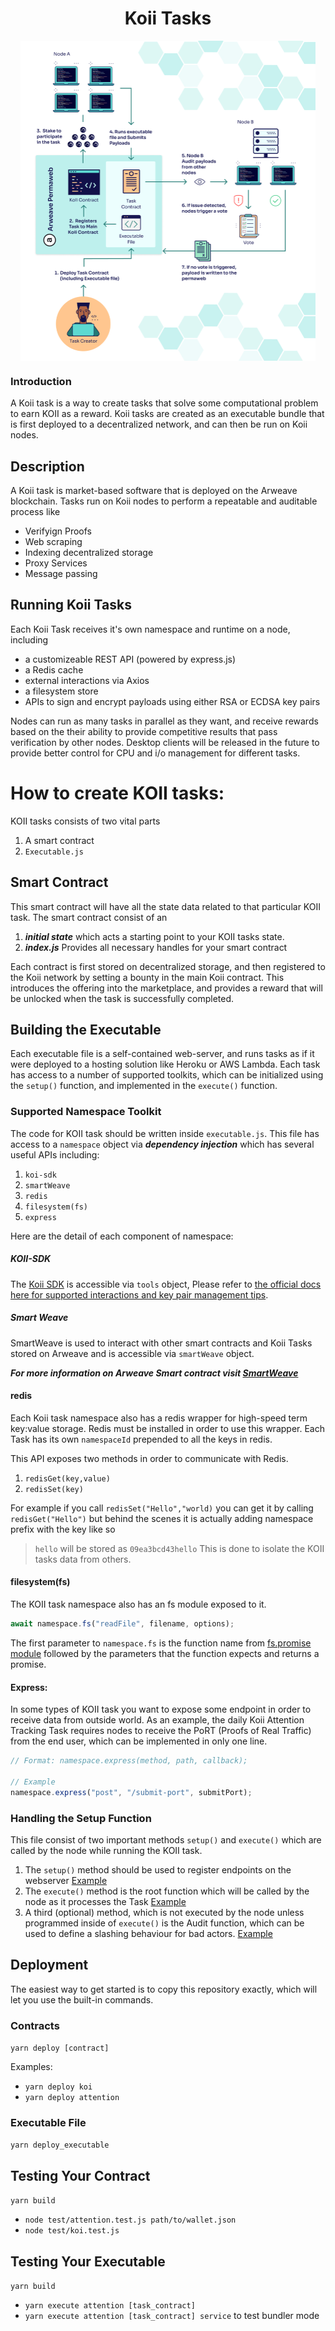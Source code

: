 <h1 align="center">Koii Tasks</h1>
<p align="center">
 <img align="center" height=512px src="diagram/koi_task_diagram.jpg?raw=true"></a>
</p>

### Introduction

A Koii task is a way to create tasks that solve some computational problem to earn KOII as a reward. Koii tasks are created as an executable bundle that is first deployed to a decentralized network, and can then be run on Koii nodes.

## Description

A Koii task is market-based software that is deployed on the Arweave blockchain. Tasks run on Koii nodes to perform a repeatable and auditable process like 
* Verifyign Proofs
* Web scraping 
* Indexing decentralized storage
* Proxy Services
* Message passing

## Running Koii Tasks
Each Koii Task receives it's own namespace and runtime on a node, including
* a customizeable REST API (powered by express.js)
* a Redis cache
* external interactions via Axios 
* a filesystem store
* APIs to sign and encrypt payloads using either RSA or ECDSA key pairs

Nodes can run as many tasks in parallel as they want, and receive rewards based on the their ability to provide competitive results that pass verification by other nodes. Desktop clients will be released in the future to provide better control for CPU and i/o management for different tasks.

# How to create KOII tasks:

KOII tasks consists of two vital parts

1. A smart contract
2. `Executable.js`

## Smart Contract

This smart contract will have all the state data related to that particular KOII task. The smart contract consist of an

1. **_initial state_** which acts a starting point to your KOII tasks state.
2. **_index.js_** Provides all necessary handles for your smart contract

Each contract is first stored on decentralized storage, and then registered to the Koii network by setting a bounty in the main Koii contract. This introduces the offering into the marketplace, and provides a reward that will be unlocked when the task is successfully completed.

## Building the Executable
Each executable file is a self-contained web-server, and runs tasks as if it were deployed to a hosting solution like Heroku or AWS Lambda. Each task has access to a number of supported toolkits, which can be initialized using the `setup()` function, and implemented in the `execute()` function.

### Supported Namespace Toolkit

The code for KOII task should be written inside `executable.js`.
This file has access to a `namespace` object via **_dependency injection_** which has several useful APIs including:

1. `koi-sdk`
2. `smartWeave`
3. `redis`
4. `filesystem(fs)`
5. `express`

Here are the detail of each component of namespace:

##### **_KOII-SDK_**

The [Koii SDK](https://github.com/koii-network/tools) is accessible via `tools` object, Please refer to [the official docs here for supported interactions and key pair management tips](https://github.com/koii-network/tools).

##### **_Smart Weave_**

SmartWeave is used to interact with other smart contracts and Koii Tasks stored on Arweave and is accessible via `smartWeave` object.

**_For more information on Arweave Smart contract visit [SmartWeave](https://github.com/ArweaveTeam/SmartWeave)_**

#### redis

Each Koii task namespace also has a redis wrapper for high-speed term key:value storage. Redis must be installed in order to use this wrapper. Each Task has its own `namespaceId` prepended to all the keys in redis.

This API exposes two methods in order to communicate with Redis.

1. `redisGet(key,value)`
2. `redisSet(key)`

For example if you call `redisSet("Hello","world)` you can get it by calling `redisGet("Hello")` but behind the scenes it is actually adding namespace prefix with the key like so

> `hello` will be stored as `09ea3bcd43hello`
> This is done to isolate the KOII tasks data from others.

#### filesystem(fs)

The KOII task namespace also has an fs module exposed to it.

```js
await namespace.fs("readFile", filename, options);
```

The first parameter to `namespace.fs` is the function name from [fs.promise module](https://nodejs.org/api/fs.html) followed by the parameters that the function expects and returns a promise.

#### Express:

In some types of KOII task you want to expose some endpoint in order to receive data from outside world. As an example, the daily Koii Attention Tracking Task requires nodes to receive the PoRT (Proofs of Real Traffic) from the end user, which can be implemented in only one line.

```js
// Format: namespace.express(method, path, callback);

// Example
namespace.express("post", "/submit-port", submitPort);
```

### Handling the Setup Function

This file consist of two important methods `setup()` and `execute()` which are called by the node while running the KOII task.

1. The `setup()` method should be used to register endpoints on the webserver [Example](https://github.com/koii-network/koi-task-standard/blob/7966a8a9e3bc35eff2435726d6f008a382200e84/src/attention/executable.js#L78)
2. The `execute()` method is the root function which will be called by the node as it processes the Task [Example](https://github.com/koii-network/koi-task-standard/blob/7966a8a9e3bc35eff2435726d6f008a382200e84/src/attention/executable.js#L218)
3. A third (optional) method, which is not executed by the node unless programmed inside of `execute()` is the Audit function, which can be used to define a slashing behaviour for bad actors.  [Example](https://github.com/koii-network/koi-task-standard/blob/7966a8a9e3bc35eff2435726d6f008a382200e84/src/attention/executable.js#L697)

## Deployment
The easiest way to get started is to copy this repository exactly, which will let you use the built-in commands.

### Contracts

`yarn deploy [contract]`

Examples:

- `yarn deploy koi`
- `yarn deploy attention`

### Executable File

`yarn deploy_executable`

## Testing Your Contract

`yarn build`

- `node test/attention.test.js path/to/wallet.json`
- `node test/koi.test.js `

## Testing Your Executable

`yarn build`

- `yarn execute attention [task_contract] `
- `yarn execute attention [task_contract] service` to test bundler mode
